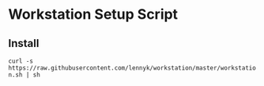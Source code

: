 # Workstation Setup Script

## Install

`curl -s https://raw.githubusercontent.com/lennyk/workstation/master/workstation.sh | sh`

